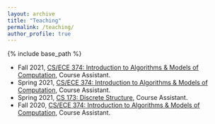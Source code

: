 ```yaml
---
layout: archive
title: "Teaching"
permalink: /teaching/
author_profile: true
---
```


{% include base_path %}

* Fall 2021, [CS/ECE 374: Introduction to Algorithms & Models of Computation](https://courses.engr.illinois.edu/cs374/fa2021/A/), Course Assistant.
* Spring 2021, [CS/ECE 374: Introduction to Algorithms & Models of Computation](https://courses.engr.illinois.edu/cs374/sp2021), Course Assistant.
* Spring 2021, [CS 173: Discrete Structure](https://courses.grainger.illinois.edu/cs173/sp2021/), Course Assistant.
* Fall 2020, [CS/ECE 374: Introduction to Algorithms & Models of Computation](https://courses.engr.illinois.edu/cs374/fa2020), Course Assistant.

<!-- {% for post in site.teaching reversed %}
  {% include archive-single.html %}
{% endfor %} -->
